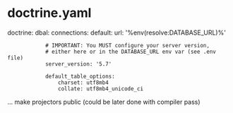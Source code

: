 # doctrine.yaml

doctrine:
    dbal:
        connections:
            default:
                url: '%env(resolve:DATABASE_URL)%'

                # IMPORTANT: You MUST configure your server version,
                # either here or in the DATABASE_URL env var (see .env file)
                server_version: '5.7'

                default_table_options:
                    charset: utf8mb4
                    collate: utf8mb4_unicode_ci



... make projectors public (could be later done with compiler pass)